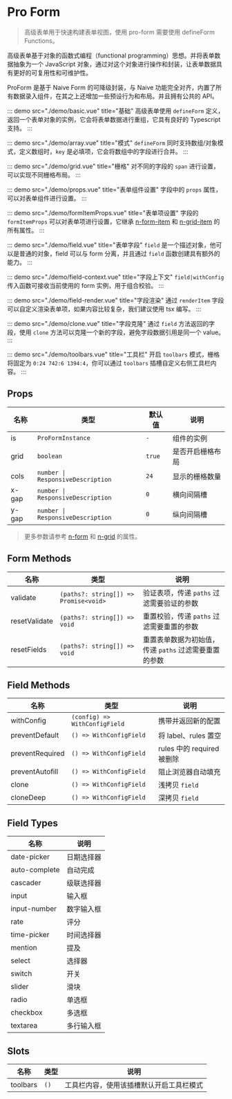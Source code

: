 # Pro Form

> 高级表单用于快速构建表单视图，使用 pro-form 需要使用 defineForm Functions。

高级表单基于对象的函数式编程（functional programming）思想。并将表单数据抽象为一个 JavaScript 对象，通过对这个对象进行操作和封装，让表单数据具有更好的可复用性和可维护性。

ProForm 是基于 Naive Form 的可降级封装，与 Naive 功能完全对齐，内置了所有数据录入组件，在其之上还增加一些预设行为和布局。并且拥有公共的 API。

::: demo src="./demo/basic.vue" title="基础"
高级表单使用 `defineForm` 定义，返回一个表单对象的实例，它会将表单数据进行重组，它具有良好的 Typescript 支持。
:::

::: demo src="./demo/array.vue" title="模式"
`defineForm` 同时支持数组/对象模式，定义数组时，`key` 是必填项，它会将数组中的字段进行合并。
:::

::: demo src="./demo/grid.vue" title="栅格"
对不同的字段的 `span` 进行设置，可以实现不同栅格布局。
:::

::: demo src="./demo/props.vue" title="表单组件设置"
字段中的 `props` 属性，可以对表单组件进行设置。
:::

::: demo src="./demo/formItemProps.vue" title="表单项设置"
字段的 `formItemProps` 可以对表单项进行设置，它继承 [n-form-item](https://www.naiveui.com/zh-CN/os-theme/components/form#FormItem-Props) 和 [n-grid-item](https://www.naiveui.com/zh-CN/os-theme/components/grid#GridItem-Props) 的所有属性。
:::

::: demo src="./demo/field.vue" title="表单字段"
`field` 是一个描述对象，他可以是普通的对象，field 可以与 form 分离，并且通过 `field` 函数创建具有额外的能力。
:::

::: demo src="./demo/field-context.vue" title="字段上下文"
`field|withConfig` 传入函数可接收当前使用的 form 实例，用于组合校验。
:::

::: demo src="./demo/field-render.vue" title="字段渲染"
通过 `renderItem` 字段可以自定义渲染表单项，如果内容比较复杂，我们建议使用 tsx 编写。
:::

::: demo src="./demo/clone.vue" title="字段克隆"
通过 `field` 方法返回的字段，使用 `clone` 方法可以克隆一个新的字段，避免字段数据引用是同一个 value。
:::

::: demo src="./demo/toolbars.vue" title="工具栏"
开启 `toolbars` 模式，栅格将固定为 `0:24 742:6 1394:4`，你可以通过 `toolbars` 插槽自定义右侧工具栏内容。
:::

## Props

| 名称 | 类型 | 默认值 | 说明 |
| --- | --- | --- | --- |
| is | `ProFormInstance` | `-` | 组件的实例 |
| grid | `boolean` | `true` | 是否开启栅格布局 |
| cols | `number \| ResponsiveDescription` | `24` | 显示的栅格数量 |
| x-gap | `number \| ResponsiveDescription` | `0` | 横向间隔槽 |
| y-gap | `number \| ResponsiveDescription` | `0` | 纵向间隔槽 |

> 更多参数请参考 [n-form](https://www.naiveui.com/zh-CN/os-theme/components/form) 和 [n-grid](https://www.naiveui.com/zh-CN/os-theme/components/grid) 的属性。

## Form Methods

| 名称 | 类型 | 说明 |
| --- | --- | --- |
| validate | `(paths?: string[]) => Promise<void>` | 验证表项，传递 `paths` 过滤需要验证的参数 |
| resetValidate | `(paths?: string[]) => void` | 重置校验，传递 `paths` 过滤需要重置的参数 |
| resetFields | `(paths?: string[]) => void` | 重置表单数据为初始值，传递 `paths` 过滤需要重置的参数 |

## Field Methods

| 名称 | 类型 | 说明 |
| --- | --- | --- |
| withConfig | `(config) => WithConfigField` | 携带并返回新的配置 |
| preventDefault | `() => WithConfigField` | 将 label、rules 置空 |
| preventRequired | `() => WithConfigField` | rules 中的 required 被删除 |
| preventAutofill | `() => WithConfigField` | 阻止浏览器自动填充 |
| clone | `() => WithConfigField` | 浅拷贝 `field` |
| cloneDeep | `() => WithConfigField` | 深拷贝 `field` |

## Field Types

| 名称 | 说明 |
| --- | --- |
| date-picker | 日期选择器 |
| auto-complete | 自动完成 |
| cascader | 级联选择器 |
| input | 输入框 |
| input-number | 数字输入框 |
| rate | 评分 |
| time-picker | 时间选择器 |
| mention | 提及 |
| select | 选择器 |
| switch | 开关 |
| slider | 滑块 |
| radio | 单选框 |
| checkbox | 多选框 |
| textarea | 多行输入框 |

## Slots

| 名称 | 类型 | 说明 |
| --- | --- | --- |
| toolbars | `()` | 工具栏内容，使用该插槽默认开启工具栏模式 |
